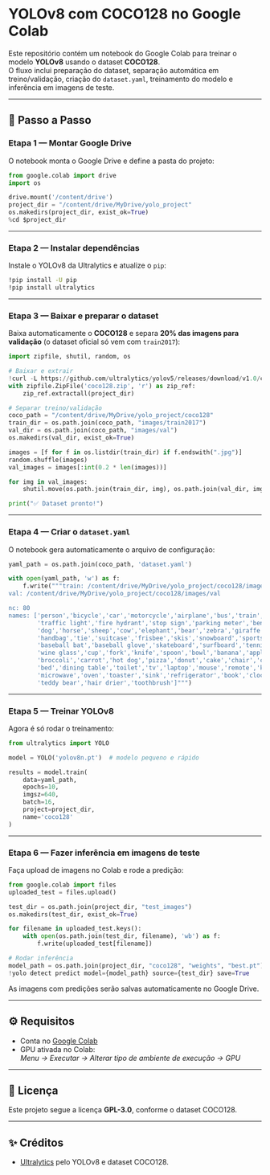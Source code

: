 # YOLOv8 com COCO128 no Google Colab

Este repositório contém um notebook do Google Colab para treinar o modelo **YOLOv8** usando o dataset **COCO128**.  
O fluxo inclui preparação do dataset, separação automática em treino/validação, criação do `dataset.yaml`, treinamento do modelo e inferência em imagens de teste.

---

## 📖 Passo a Passo

### **Etapa 1 — Montar Google Drive**
O notebook monta o Google Drive e define a pasta do projeto:
```python
from google.colab import drive
import os

drive.mount('/content/drive')
project_dir = "/content/drive/MyDrive/yolo_project"
os.makedirs(project_dir, exist_ok=True)
%cd $project_dir
```

---

### **Etapa 2 — Instalar dependências**
Instale o YOLOv8 da Ultralytics e atualize o `pip`:
```bash
!pip install -U pip
!pip install ultralytics
```

---

### **Etapa 3 — Baixar e preparar o dataset**
Baixa automaticamente o **COCO128** e separa **20% das imagens para validação** (o dataset oficial só vem com `train2017`):
```python
import zipfile, shutil, random, os

# Baixar e extrair
!curl -L https://github.com/ultralytics/yolov5/releases/download/v1.0/coco128.zip -o coco128.zip
with zipfile.ZipFile('coco128.zip', 'r') as zip_ref:
    zip_ref.extractall(project_dir)

# Separar treino/validação
coco_path = "/content/drive/MyDrive/yolo_project/coco128"
train_dir = os.path.join(coco_path, "images/train2017")
val_dir = os.path.join(coco_path, "images/val")
os.makedirs(val_dir, exist_ok=True)

images = [f for f in os.listdir(train_dir) if f.endswith(".jpg")]
random.shuffle(images)
val_images = images[:int(0.2 * len(images))]

for img in val_images:
    shutil.move(os.path.join(train_dir, img), os.path.join(val_dir, img))

print("✅ Dataset pronto!")
```

---

### **Etapa 4 — Criar o `dataset.yaml`**
O notebook gera automaticamente o arquivo de configuração:
```python
yaml_path = os.path.join(coco_path, 'dataset.yaml')

with open(yaml_path, 'w') as f:
    f.write("""train: /content/drive/MyDrive/yolo_project/coco128/images/train2017
val: /content/drive/MyDrive/yolo_project/coco128/images/val

nc: 80
names: ['person','bicycle','car','motorcycle','airplane','bus','train','truck','boat',
        'traffic light','fire hydrant','stop sign','parking meter','bench','bird','cat',
        'dog','horse','sheep','cow','elephant','bear','zebra','giraffe','backpack','umbrella',
        'handbag','tie','suitcase','frisbee','skis','snowboard','sports ball','kite',
        'baseball bat','baseball glove','skateboard','surfboard','tennis racket','bottle',
        'wine glass','cup','fork','knife','spoon','bowl','banana','apple','sandwich','orange',
        'broccoli','carrot','hot dog','pizza','donut','cake','chair','couch','potted plant',
        'bed','dining table','toilet','tv','laptop','mouse','remote','keyboard','cell phone',
        'microwave','oven','toaster','sink','refrigerator','book','clock','vase','scissors',
        'teddy bear','hair drier','toothbrush']""")
```

---

### **Etapa 5 — Treinar YOLOv8**
Agora é só rodar o treinamento:
```python
from ultralytics import YOLO

model = YOLO('yolov8n.pt')  # modelo pequeno e rápido

results = model.train(
    data=yaml_path,
    epochs=10,
    imgsz=640,
    batch=16,
    project=project_dir,
    name='coco128'
)
```

---

### **Etapa 6 — Fazer inferência em imagens de teste**
Faça upload de imagens no Colab e rode a predição:
```python
from google.colab import files
uploaded_test = files.upload()

test_dir = os.path.join(project_dir, "test_images")
os.makedirs(test_dir, exist_ok=True)

for filename in uploaded_test.keys():
    with open(os.path.join(test_dir, filename), 'wb') as f:
        f.write(uploaded_test[filename])

# Rodar inferência
model_path = os.path.join(project_dir, "coco128", "weights", "best.pt")
!yolo detect predict model={model_path} source={test_dir} save=True
```

As imagens com predições serão salvas automaticamente no Google Drive.

---

## ⚙️ Requisitos
- Conta no [Google Colab](https://colab.research.google.com/)  
- GPU ativada no Colab:  
  *Menu → Executar → Alterar tipo de ambiente de execução → GPU*

---

## 📜 Licença
Este projeto segue a licença **GPL-3.0**, conforme o dataset COCO128.

---

## ✨ Créditos
- [Ultralytics](https://github.com/ultralytics) pelo YOLOv8 e dataset COCO128.
